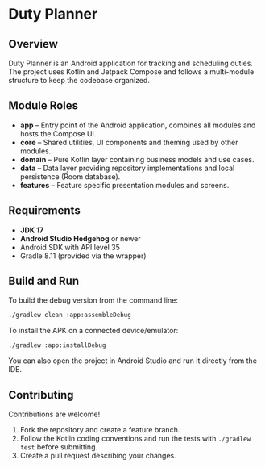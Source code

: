 # Duty Planner

## Overview
Duty Planner is an Android application for tracking and scheduling duties. The project uses Kotlin and Jetpack Compose and follows a multi-module structure to keep the codebase organized.

## Module Roles
- **app** – Entry point of the Android application, combines all modules and hosts the Compose UI.
- **core** – Shared utilities, UI components and theming used by other modules.
- **domain** – Pure Kotlin layer containing business models and use cases.
- **data** – Data layer providing repository implementations and local persistence (Room database).
- **features** – Feature specific presentation modules and screens.

## Requirements
- **JDK 17**
- **Android Studio Hedgehog** or newer
- Android SDK with API level 35
- Gradle 8.11 (provided via the wrapper)

## Build and Run
To build the debug version from the command line:

```bash
./gradlew clean :app:assembleDebug
```

To install the APK on a connected device/emulator:

```bash
./gradlew :app:installDebug
```

You can also open the project in Android Studio and run it directly from the IDE.

## Contributing
Contributions are welcome!

1. Fork the repository and create a feature branch.
2. Follow the Kotlin coding conventions and run the tests with `./gradlew test` before submitting.
3. Create a pull request describing your changes.


